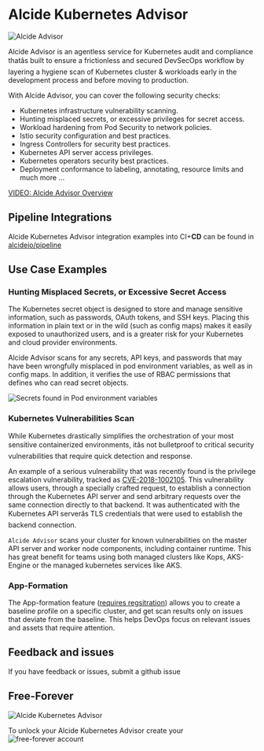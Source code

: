 # Alcide Kubernetes Advisor

![Alcide Advisor](https://codelab.alcide.io/images/card-frontpage/frontpage-alcide-advisor.png 'Alcide Advisor')

Alcide Advisor is an agentless service for Kubernetes audit and compliance thatâs built to ensure a frictionless and secured DevSecOps workflow by layering a hygiene scan of Kubernetes cluster & workloads early in the development process and before moving to production.

With Alcide Advisor, you can cover the following security checks:

- Kubernetes infrastructure vulnerability scanning.
- Hunting misplaced secrets, or excessive privileges for secret access.
- Workload hardening from Pod Security to network policies.
- Istio security configuration and best practices.
- Ingress Controllers for security best practices.
- Kubernetes API server access privileges.
- Kubernetes operators security best practices.
- Deployment conformance to labeling, annotating, resource limits and much more ...

[VIDEO: Alcide Advisor Overview](https://youtu.be/UXNPMzCtG84)

## Pipeline Integrations

Alcide Kubernetes Advisor integration examples into CI+**CD** can be found in [alcideio/pipeline](https://github.com/alcideio/pipeline)

## Use Case Examples

### Hunting Misplaced Secrets, or Excessive Secret Access

The Kubernetes secret object is designed to store and manage sensitive information, such as passwords, OAuth tokens, and SSH keys. Placing this information in plain text or in the wild (such as config maps) makes it easily exposed to unauthorized users, and is a greater risk for your Kubernetes and cloud provider environments.

Alcide Advisor scans for any secrets, API keys, and passwords that may have been wrongfully misplaced in pod environment variables, as well as in config maps. In addition, it verifies the use of RBAC permissions that defines who can read secret objects.

![Secrets found in Pod environment variables](https://d2908q01vomqb2.cloudfront.net/77de68daecd823babbb58edb1c8e14d7106e83bb/2019/06/19/Alcide-Advisor-Amazon-EKS-2.png 'Secrets found in Pod environment variables.')

### Kubernetes Vulnerabilities Scan

While Kubernetes drastically simplifies the orchestration of your most sensitive containerized environments, itâs not bulletproof to critical security vulnerabilities that require quick detection and response.

An example of a serious vulnerability that was recently found is the privilege escalation vulnerability, tracked as [CVE-2018-1002105](https://nvd.nist.gov/vuln/detail/CVE-2018-1002105). This vulnerability allows users, through a specially crafted request, to establish a connection through the Kubernetes API server and send arbitrary requests over the same connection directly to that backend. It was authenticated with the Kubernetes API serverâs TLS credentials that were used to establish the backend connection.

`Alcide Advisor` scans your cluster for known vulnerabilities on the master API server and worker node components, including container runtime. This has great benefit for teams using both managed clusters like Kops, AKS-Engine or the managed kubernetes services like AKS.

### App-Formation

The App-formation feature ([requires regsitration](https://www.alcide.io/advisor-free-trial/)) allows you to create a baseline profile on a specific cluster, and get scan results only on issues that deviate from the baseline. This helps DevOps focus on relevant issues and assets that require attention.

## Feedback and issues

If you have feedback or issues, submit a github issue

## Free-Forever

![Alcide Kubernetes Advisor](https://d2908q01vomqb2.cloudfront.net/77de68daecd823babbb58edb1c8e14d7106e83bb/2019/06/19/Alcide-Advisor-Amazon-EKS-1.png 'Alcide Kubernetes Advisor')

To unlock your Alcide Kubernetes Advisor create your ![free-forever account](https://www.alcide.io/pricing#free-forever)
